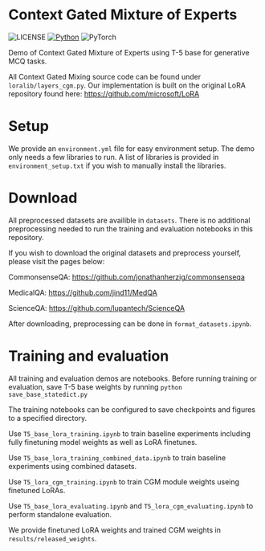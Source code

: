 # Context Gated Mixture of Experts

![LICENSE](https://img.shields.io/badge/license-MIT-green)
[![Python](https://img.shields.io/badge/python-3.11-blue)](https://www.python.org/)
![PyTorch](https://img.shields.io/badge/pytorch-2.1-yellow)

Demo of Context Gated Mixture of Experts using T-5 base for generative MCQ tasks. 

All Context Gated Mixing source code can be found under `loralib/layers_cgm.py`. Our implementation is built on the original LoRA repository found here: https://github.com/microsoft/LoRA


# Setup
We provide an `environment.yml` file for easy environment setup. The demo only needs a few libraries to run. A list of libraries is provided in `environment_setup.txt` if you wish to manually install the libraries.


# Download
All preprocessed datasets are availible in `datasets`. There is no additional preprocessing needed to run the training and evaluation notebooks in this repository.

If you wish to download the original datasets and preprocess yourself, please visit the pages below:

CommonsenseQA: https://github.com/jonathanherzig/commonsenseqa

MedicalQA: https://github.com/jind11/MedQA

ScienceQA: https://github.com/lupantech/ScienceQA

After downloading, preprocessing can be done in `format_datasets.ipynb`.

# Training and evaluation
All training and evaluation demos are notebooks. Before running training or evaluation, save T-5 base weights by running `python save_base_statedict.py`

The training notebooks can be configured to save checkpoints and figures to a specified directory. 

Use `T5_base_lora_training.ipynb` to train baseline experiments including fully finetuning model weights as well as LoRA finetunes.

Use `T5_base_lora_training_combined_data.ipynb` to train baseline experiments using combined datasets.

Use `T5_lora_cgm_training.ipynb` to train CGM module weights useing finetuned LoRAs.

Use `T5_base_lora_evaluating.ipynb` and `T5_lora_cgm_evaluating.ipynb` to perform standalone evaluation.

We provide finetuned LoRA weights and trained CGM weights in `results/released_weights`.



